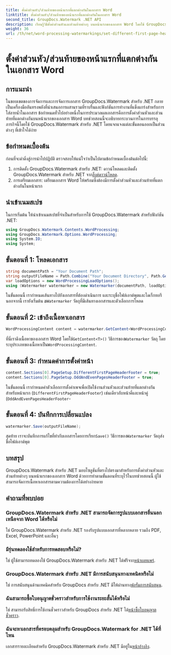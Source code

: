 ```yaml
---
title: ตั้งค่าส่วนหัว/ส่วนท้ายของหน้าแรกที่แตกต่างกันในเอกสาร Word
linktitle: ตั้งค่าส่วนหัว/ส่วนท้ายของหน้าแรกที่แตกต่างกันในเอกสาร Word
second_title: GroupDocs.Watermark .NET API
description: เรียนรู้วิธีตั้งค่าส่วนหัวและส่วนท้ายต่างๆ บนหน้าแรกของเอกสาร Word โดยใช้ GroupDocs.Watermark สำหรับ .NET
weight: 36
url: /th/net/word-processing-watermarkings/set-different-first-page-header-footer-word-docs/
---
```


# ตั้งค่าส่วนหัว/ส่วนท้ายของหน้าแรกที่แตกต่างกันในเอกสาร Word

## การแนะนำ
ในขอบเขตของการจัดการและการจัดการเอกสาร GroupDocs.Watermark สำหรับ .NET กลายเป็นเครื่องมืออันทรงพลังที่นำเสนอการผสานรวมที่ราบรื่นและฟังก์ชันการทำงานที่แข็งแกร่งสำหรับการใส่ลายน้ำในเอกสาร ข้อกำหนดทั่วไปอย่างหนึ่งในการประมวลผลเอกสารคือการตั้งค่าส่วนหัวและส่วนท้ายที่แตกต่างกันบนหน้าแรกของเอกสาร Word บทช่วยสอนนี้จะอธิบายกระบวนการในการบรรลุภารกิจนี้โดยใช้ GroupDocs.Watermark สำหรับ .NET โดยแจกแจงแต่ละขั้นตอนออกเป็นส่วนต่างๆ ที่เข้าใจได้ง่าย
## ข้อกำหนดเบื้องต้น
ก่อนที่จะดำดิ่งสู่การนำไปปฏิบัติ ตรวจสอบให้แน่ใจว่าเป็นไปตามข้อกำหนดเบื้องต้นต่อไปนี้:
1.  การติดตั้ง GroupDocs.Watermark สำหรับ .NET: ดาวน์โหลดและติดตั้ง GroupDocs.Watermark สำหรับ .NET จาก[ลิ้งค์ดาวน์โหลด](https://releases.groupdocs.com/Watermark/net/).
2. การเตรียมเอกสาร: เตรียมเอกสาร Word ให้พร้อมซึ่งต้องมีการตั้งค่าส่วนหัวและส่วนท้ายที่แตกต่างกันในหน้าแรก

## นำเข้าเนมสเปซ
ในการเริ่มต้น ให้นำเข้าเนมสเปซที่จำเป็นสำหรับการใช้ GroupDocs.Watermark สำหรับฟังก์ชัน .NET:
```csharp
using GroupDocs.Watermark.Contents.WordProcessing;
using GroupDocs.Watermark.Options.WordProcessing;
using System.IO;
using System;
```
## ขั้นตอนที่ 1: โหลดเอกสาร
```csharp
string documentPath = "Your Document Path";
string outputFileName = Path.Combine("Your Document Directory", Path.GetFileName(documentPath));
var loadOptions = new WordProcessingLoadOptions();
using (Watermarker watermarker = new Watermarker(documentPath, loadOptions))
```
ในขั้นตอนนี้ เรากำหนดเส้นทางไปยังเอกสารที่ต้องดำเนินการ และระบุชื่อไฟล์เอาต์พุตและไดเร็กทอรี นอกจากนี้ เรายังเริ่มต้น a`Watermarker` วัตถุที่มีเส้นทางเอกสารและตัวเลือกการโหลด
## ขั้นตอนที่ 2: เข้าถึงเนื้อหาเอกสาร
```csharp
WordProcessingContent content = watermarker.GetContent<WordProcessingContent>();
```
 ที่นี่เราดึงเนื้อหาของเอกสาร Word โดยใช้`GetContent<T>()` วิธีการของ`Watermarker` วัตถุ โดยระบุประเภทของเนื้อหาเป็น`WordProcessingContent`.
## ขั้นตอนที่ 3: กำหนดค่าการตั้งค่าหน้า
```csharp
content.Sections[0].PageSetup.DifferentFirstPageHeaderFooter = true;
content.Sections[0].PageSetup.OddAndEvenPagesHeaderFooter = true;
```
ในขั้นตอนนี้ เรากำหนดค่าตัวเลือกการตั้งค่าเพจเพื่อเปิดใช้งานส่วนหัวและส่วนท้ายที่แตกต่างกันสำหรับหน้าแรก (`DifferentFirstPageHeaderFooter`) เช่นเดียวกับหน้าคี่และหน้าคู่ (`OddAndEvenPagesHeaderFooter`-
## ขั้นตอนที่ 4: บันทึกการเปลี่ยนแปลง
```csharp
watermarker.Save(outputFileName);
```
 สุดท้าย เราจะบันทึกการแก้ไขที่ทำกับเอกสารโดยการเรียก`Save()` วิธีการของ`Watermarker` วัตถุส่งชื่อไฟล์เอาต์พุต

## บทสรุป
GroupDocs.Watermark สำหรับ .NET มอบโซลูชันที่ตรงไปตรงมาสำหรับการตั้งค่าส่วนหัวและส่วนท้ายต่างๆ บนหน้าแรกของเอกสาร Word ด้วยการทำตามขั้นตอนที่ระบุไว้ในบทช่วยสอนนี้ ผู้ใช้สามารถจัดการเนื้อหาเอกสารตามความต้องการได้อย่างง่ายดาย
## คำถามที่พบบ่อย
### GroupDocs.Watermark สำหรับ .NET สามารถจัดการรูปแบบเอกสารอื่นนอกเหนือจาก Word ได้หรือไม่
ใช่ GroupDocs.Watermark สำหรับ .NET รองรับรูปแบบเอกสารที่หลากหลาย รวมถึง PDF, Excel, PowerPoint และอื่นๆ
### มีรุ่นทดลองใช้สำหรับการทดสอบหรือไม่?
ใช่ ผู้ใช้สามารถทดลองใช้ GroupDocs.Watermark สำหรับ .NET ได้ฟรีจาก[หน้าเผยแพร่](https://releases.groupdocs.com/).
### GroupDocs.Watermark สำหรับ .NET มีการสนับสนุนทางเทคนิคหรือไม่
 ใช่ การสนับสนุนด้านเทคนิคสำหรับ GroupDocs สำหรับ .NET มีให้ผ่านทาง[ฟอรั่มการสนับสนุน](https://forum.groupdocs.com/c/watermark/19).
### ฉันสามารถซื้อใบอนุญาตชั่วคราวสำหรับการใช้งานระยะสั้นได้หรือไม่
 ใช่ สามารถรับสิทธิ์การใช้งานชั่วคราวสำหรับ GroupDocs สำหรับ .NET ได้[หน้าซื้อใบอนุญาตชั่วคราว](https://purchase.groupdocs.com/temporary-license/).
### ฉันจะหาเอกสารที่ครอบคลุมสำหรับ GroupDocs.Watermark for .NET ได้ที่ไหน
 เอกสารรายละเอียดสำหรับ GroupDocs.Watermark สำหรับ .NET มีอยู่ใน[หน้าอ้างอิง](https://tutorials.groupdocs.com/Watermark/net/).